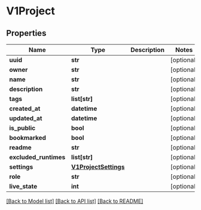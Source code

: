 # V1Project

## Properties
Name | Type | Description | Notes
------------ | ------------- | ------------- | -------------
**uuid** | **str** |  | [optional] 
**owner** | **str** |  | [optional] 
**name** | **str** |  | [optional] 
**description** | **str** |  | [optional] 
**tags** | **list[str]** |  | [optional] 
**created_at** | **datetime** |  | [optional] 
**updated_at** | **datetime** |  | [optional] 
**is_public** | **bool** |  | [optional] 
**bookmarked** | **bool** |  | [optional] 
**readme** | **str** |  | [optional] 
**excluded_runtimes** | **list[str]** |  | [optional] 
**settings** | [**V1ProjectSettings**](V1ProjectSettings.md) |  | [optional] 
**role** | **str** |  | [optional] 
**live_state** | **int** |  | [optional] 

[[Back to Model list]](../README.md#documentation-for-models) [[Back to API list]](../README.md#documentation-for-api-endpoints) [[Back to README]](../README.md)


